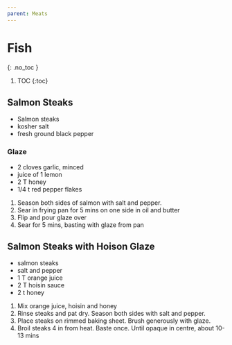 ```yaml
---
parent: Meats
---
```


# Fish
{: .no_toc }

1. TOC
{:toc}

## Salmon Steaks

* Salmon steaks
* kosher salt
* fresh ground black pepper
  
### Glaze
* 2 cloves garlic, minced
* juice of 1 lemon
* 2 T honey
* 1/4 t red pepper flakes

1. Season both sides of salmon with salt and pepper.
2. Sear in frying pan for 5 mins on one side in oil and butter
3. Flip and pour glaze over
4. Sear for 5 mins, basting with glaze from pan

## Salmon Steaks with Hoison Glaze

* salmon steaks
* salt and pepper
* 1 T orange juice
* 2 T hoisin sauce
* 2 t honey

1. Mix orange juice, hoisin and honey
2. Rinse steaks and pat dry.  Season both sides with salt and pepper.
3. Place steaks on rimmed baking sheet.  Brush generously with glaze.
4. Broil steaks 4 in from heat. Baste once.  Until opaque in centre, about 10-13 mins

